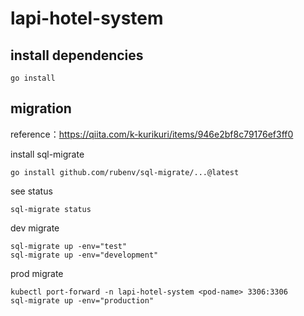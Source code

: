 # lapi-hotel-system
## install dependencies
```
go install
```
## migration
reference：https://qiita.com/k-kurikuri/items/946e2bf8c79176ef3ff0

install sql-migrate
```
go install github.com/rubenv/sql-migrate/...@latest
```

see status
```
sql-migrate status
```

dev migrate
```
sql-migrate up -env="test"
sql-migrate up -env="development"
```

prod migrate
```
kubectl port-forward -n lapi-hotel-system <pod-name> 3306:3306
sql-migrate up -env="production"
```
